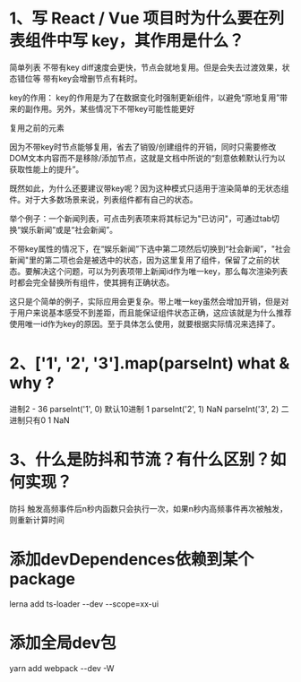 # 1、写 React / Vue 项目时为什么要在列表组件中写 key，其作用是什么？

简单列表
    不带有key diff速度会更快，节点会就地复用。但是会失去过渡效果，状态错位等
    带有key会增删节点有耗时。

key的作用：
   key的作用是为了在数据变化时强制更新组件，以避免“原地复用”带来的副作用。另外，某些情况下不带key可能性能更好

   复用之前的元素

因为不带key时节点能够复用，省去了销毁/创建组件的开销，同时只需要修改DOM文本内容而不是移除/添加节点，这就是文档中所说的“刻意依赖默认行为以获取性能上的提升”。

既然如此，为什么还要建议带key呢？因为这种模式只适用于渲染简单的无状态组件。对于大多数场景来说，列表组件都有自己的状态。

举个例子：一个新闻列表，可点击列表项来将其标记为"已访问"，可通过tab切换“娱乐新闻”或是“社会新闻”。

不带key属性的情况下，在“娱乐新闻”下选中第二项然后切换到“社会新闻”，"社会新闻"里的第二项也会是被选中的状态，因为这里复用了组件，保留了之前的状态。要解决这个问题，可以为列表项带上新闻id作为唯一key，那么每次渲染列表时都会完全替换所有组件，使其拥有正确状态。

这只是个简单的例子，实际应用会更复杂。带上唯一key虽然会增加开销，但是对于用户来说基本感受不到差距，而且能保证组件状态正确，这应该就是为什么推荐使用唯一id作为key的原因。至于具体怎么使用，就要根据实际情况来选择了。


# 2、['1', '2', '3'].map(parseInt) what & why ?
进制2 - 36
parseInt('1', 0)  默认10进制 1
parseInt('2', 1)  NaN
parseInt('3', 2)  二进制只有0 1 NaN

# 3、什么是防抖和节流？有什么区别？如何实现？
防抖
触发高频事件后n秒内函数只会执行一次，如果n秒内高频事件再次被触发，则重新计算时间



# 添加devDependences依赖到某个package
lerna add ts-loader --dev --scope=xx-ui

# 添加全局dev包
yarn add webpack --dev -W